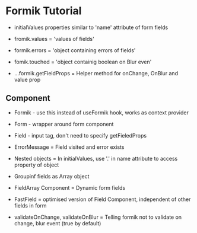 # Formik Tutorial

-   initialValues properties similar to 'name' attribute of form fields
-   fromik.values = 'values of fields'
-   formik.errors = 'object containing errors of fields'
-   fomik.touched = 'object containig boolean on Blur even'

-   ...formik.getFieldProps = Helper method for onChange, OnBlur and value prop

## Component

-   Formik - use this instead of useFormik hook, works as context provider
-   Form - wrapper around form component
-   Field - input tag, don't need to specify getFieledProps
-   ErrorMessage = Field visited and error exists

-   Nested objects = In initialValues, use '.' in name attribute to access property of object
-   Groupinf fields as Array object

-   FieldArray Component = Dynamic form fields
-   FastField = optimised version of Field Component, independent of other fields in form

-   validateOnChange, validateOnBlur = Telling formik not to validate on change, blur event (true by default)
